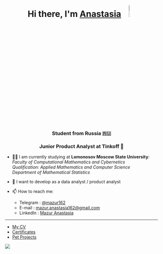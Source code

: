 
<h1 align="center">Hi there, I'm <a href="https://github.com/mazur162" target="_blank">Anastasia</a> 
<img src="https://github.com/blackcater/blackcater/raw/main/images/Hi.gif" width="8%" height="10%"/></h1>
<h3 align="center">Student from Russia 🇷🇺</h3>
<h3 align="center">Junior Product Analyst at Tinkoff 💛</h3>

- 👩‍💻 I am currently studying at **Lomonosov Moscow State University**:<br />
     _Faculty of Computational Mathematics and Cybernetics_<br />
     _Qualification: Applied Mathematics and Computer Science_<br />
     _Department of Mathematical Statistics_<br />
- 🌱 I want to develop as a data analyst / product analyst

- 📫 How to reach me: 
   * Telegram : [@mazur162](https://t.me/mazur162)
   * E-mail : [mazur.anastasia162@gmail.com](mailto:mazur.anastasia162@gmail.com)
   * LinkedIn : [Mazur Anastasia](https://www.linkedin.com/in/mazur162/)

________________________________________

- [My CV](https://github.com/mazur162/mazur162/tree/main/CV)
- [Certificates](https://github.com/mazur162/mazur162/tree/main/Certificates)
- [Pet Projects](https://github.com/mazur162/mazur162/tree/main/Pet%20Projects)

![](https://komarev.com/ghpvc/?username=mazur162&color=yellow&style=flat)
